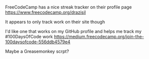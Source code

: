 FreeCodeCamp has a nice streak tracker on their profile page https://www.freecodecamp.org/drazisil

It appears to only track work on their site though

I'd like one that works on my GitHub profile and helps me track my #100DaysOfCode work https://medium.freecodecamp.org/join-the-100daysofcode-556ddb4579e4

Maybe a Greasemonkey scrpt?

